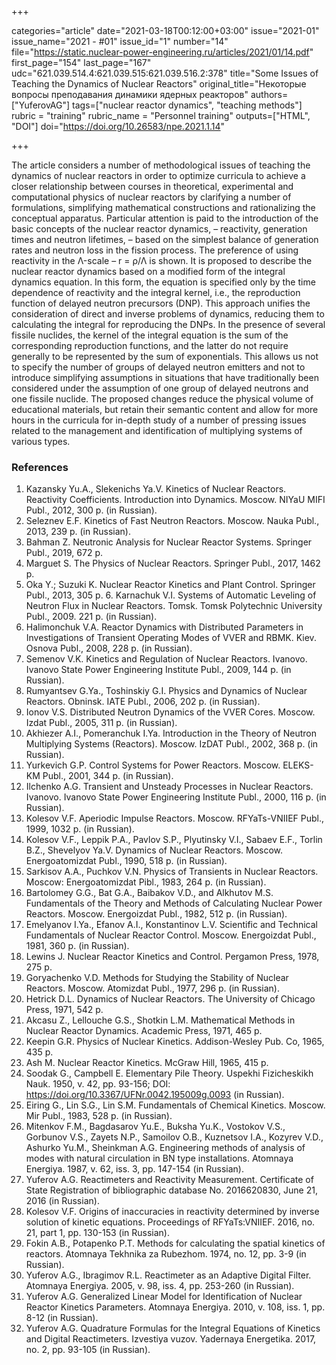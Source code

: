 +++

categories="article"
date="2021-03-18T00:12:00+03:00"
issue="2021-01"
issue_name="2021 - #01"
issue_id="1"
number="14"
file="https://static.nuclear-power-engineering.ru/articles/2021/01/14.pdf"
first_page="154"
last_page="167"
udc="621.039.514.4:621.039.515:621.039.516.2:378"
title="Some Issues of Teaching the Dynamics of Nuclear Reactors"
original_title="Некоторые вопросы преподавания динамики ядерных реакторов"
authors=["YuferovAG"]
tags=["nuclear reactor dynamics", "teaching methods"]
rubric = "training"
rubric_name = "Personnel training"
outputs=["HTML", "DOI"]
doi="https://doi.org/10.26583/npe.2021.1.14"

+++

The article considers a number of methodological issues of teaching the dynamics of nuclear reactors in order to optimize curricula to achieve a closer relationship between courses in theoretical, experimental and computational physics of nuclear reactors by clarifying a number of formulations, simplifying mathematical constructions and rationalizing the conceptual apparatus. Particular attention is paid to the introduction of the basic concepts of the nuclear reactor dynamics, – reactivity, generation times and neutron lifetimes, – based on the simplest balance of generation rates and neutron loss in the fission process. The preference of using reactivity in the Λ-scale – r = ρ/Λ is shown. It is proposed to describe the nuclear reactor dynamics based on a modified form of the integral dynamics equation. In this form, the equation is specified only by the time dependence of reactivity and the integral kernel, i.e., the reproduction function of delayed neutron precursors (DNP). This approach unifies the consideration of direct and inverse problems of dynamics, reducing them to calculating the integral for reproducing the DNPs. In the presence of several fissile nuclides, the kernel of the integral equation is the sum of the corresponding reproduction functions, and the latter do not require generally to be represented by the sum of exponentials. This allows us not to specify the number of groups of delayed neutron emitters and not to introduce simplifying assumptions in situations that have traditionally been considered under the assumption of one group of delayed neutrons and one fissile nuclide. The proposed changes reduce the physical volume of educational materials, but retain their semantic content and allow for more hours in the curricula for in-depth study of a number of pressing issues related to the management and identification of multiplying systems of various types.

### References

1. Kazansky Yu.A., Slekenichs Ya.V. Kinetics of Nuclear Reactors. Reactivity Coefficients. Introduction into Dynamics. Moscow. NIYaU MIFI Publ., 2012, 300 p. (in Russian).
2. Seleznev E.F. Kinetics of Fast Neutron Reactors. Moscow. Nauka Publ., 2013, 239 p. (in Russian).
3. Bahman Z. Neutronic Analysis for Nuclear Reactor Systems. Springer Publ., 2019, 672 p.
4. Marguet S. The Physics of Nuclear Reactors. Springer Publ., 2017, 1462 p.
5. Oka Y.; Suzuki K. Nuclear Reactor Kinetics and Plant Control. Springer Publ., 2013, 305 p. 6. Karnachuk V.I. Systems of Automatic Leveling of Neutron Flux in Nuclear Reactors. Tomsk. Tomsk Polytechnic University Publ., 2009. 221 p. (in Russian).
7. Halimonchuk V.A. Reactor Dynamics with Distributed Parameters in Investigations of Transient Operating Modes of VVER and RBMK. Kiev. Osnova Publ., 2008, 228 p. (in Russian).
8. Semenov V.K. Kinetics and Regulation of Nuclear Reactors. Ivanovo. Ivanovo State Power Engineering Institute Publ., 2009, 144 p. (in Russian).
9. Rumyantsev G.Ya., Toshinskiy G.I. Physics and Dynamics of Nuclear Reactors. Obninsk. IATE Publ., 2006, 202 p. (in Russian).
10. Ionov V.S. Distributed Neutron Dynamics of the VVER Cores. Moscow. Izdat Publ., 2005, 311 p. (in Russian).
11. Akhiezer A.I., Pomeranchuk I.Ya. Introduction in the Theory of Neutron Multiplying Systems (Reactors). Moscow. IzDAT Publ., 2002, 368 p. (in Russian).
12. Yurkevich G.P. Control Systems for Power Reactors. Moscow. ELEKS-KM Publ., 2001, 344 p. (in Russian).
13. Ilchenko A.G. Transient and Unsteady Processes in Nuclear Reactors. Ivanovo. Ivanovo State Power Engineering Institute Publ., 2000, 116 p. (in Russian).
14. Kolesov V.F. Aperiodic Impulse Reactors. Moscow. RFYaTs-VNIIEF Publ., 1999, 1032 p. (in Russian).
15. Kolesov V.F., Leppik P.A., Pavlov S.P., Plyutinsky V.I., Sabaev E.F., Torlin B.Z., Shevelyov Ya.V. Dynamics of Nuclear Reactors. Moscow. Energoatomizdat Publ., 1990, 518 p. (in Russian).
16. Sarkisov A.A., Puchkov V.N. Physics of Transients in Nuclear Reactors. Moscow: Energoatomizdat Pibl., 1983, 264 p. (in Russian).
17. Bartolomey G.G., Bat G.A., Baibakov V.D., and Alkhutov M.S. Fundamentals of the Theory and Methods of Calculating Nuclear Power Reactors. Moscow. Energoizdat Publ., 1982, 512 p. (in Russian).
18. Emelyanov I.Ya., Efanov A.I., Konstantinov L.V. Scientific and Technical Fundamentals of Nuclear Reactor Control. Moscow. Energoizdat Publ., 1981, 360 p. (in Russian).
19. Lewins J. Nuclear Reactor Kinetics and Control. Pergamon Press, 1978, 275 p.
20. Goryachenko V.D. Methods for Studying the Stability of Nuclear Reactors. Moscow. Atomizdat Publ., 1977, 296 p. (in Russian).
21. Hetrick D.L. Dynamics of Nuclear Reactors. The University of Chicago Press, 1971, 542 p.
22. Akcasu Z., Lellouche G.S., Shotkin L.M. Mathematical Methods in Nuclear Reactor Dynamics. Academic Press, 1971, 465 p.
23. Keepin G.R. Physics of Nuclear Kinetics. Addison-Wesley Pub. Co, 1965, 435 p.
24. Ash M. Nuclear Reactor Kinetics. McGraw Hill, 1965, 415 p.
25. Soodak G., Campbell E. Elementary Pile Theory. Uspekhi Fizicheskikh Nauk. 1950, v. 42, pp. 93-156; DOI: https://doi.org/10.3367/UFNr.0042.195009g.0093 (in Russian).
26. Eiring G., Lin S.G., Lin S.M. Fundamentals of Chemical Kinetics. Moscow. Mir Publ.,
1983, 528 p. (in Russian).
27. Mitenkov F.M., Bagdasarov Yu.E., Buksha Yu.K., Vostokov V.S., Gorbunov V.S., Zayets N.P., Samoilov O.B., Kuznetsov I.A., Kozyrev V.D., Ashurko Yu.M., Sheinkman A.G. Engineering methods of analysis of modes with natural circulation in BN type installations. Atomnaya Energiya. 1987, v. 62, iss. 3, pp. 147-154 (in Russian).
28. Yuferov A.G. Reactimeters and Reactivity Measurement. Certificate of State Registration of bibliographic database No. 2016620830, June 21, 2016 (in Russian).
29. Kolesov V.F. Origins of inaccuracies in reactivity determined by inverse solution of kinetic equations. Proceedings of RFYaTs:VNIIEF. 2016, no. 21, part 1, pp. 130-153 (in Russian).
30. Fokin A.B., Potapenko P.T. Methods for calculating the spatial kinetics of reactors. Atomnaya Tekhnika za Rubezhom. 1974, no. 12, pp. 3-9 (in Russian).
31. Yuferov A.G., Ibragimov R.L. Reactimeter as an Adaptive Digital Filter. Atomnaya Energiya. 2005, v. 98, iss. 4, pp. 253-260 (in Russian).
32. Yuferov A.G. Generalized Linear Model for Identification of Nuclear Reactor Kinetics Parameters. Atomnaya Energiya. 2010, v. 108, iss. 1, pp. 8-12 (in Russian).
33. Yuferov A.G. Quadrature Formulas for the Integral Equations of Kinetics and Digital Reactimeters. Izvestiya vuzov. Yadernaya Energetika. 2017, no. 2, pp. 93-105 (in Russian).